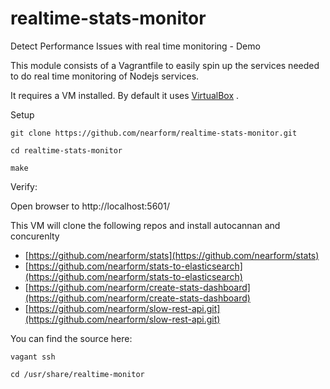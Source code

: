 # realtime-stats-monitor
Detect Performance Issues with real time monitoring - Demo

This module consists of a Vagrantfile to easily spin up the services needed to do real time monitoring of Nodejs services.

It requires a VM installed.  By default it uses [VirtualBox](https://www.virtualbox.org) .

Setup

``` git clone https://github.com/nearform/realtime-stats-monitor.git ```

``` cd realtime-stats-monitor ```


``` make ```

Verify:

Open browser to http://localhost:5601/


This VM will clone the following repos and install autocannan and concurenlty

- [https://github.com/nearform/stats](https://github.com/nearform/stats)
- [https://github.com/nearform/stats-to-elasticsearch](https://github.com/nearform/stats-to-elasticsearch)
- [https://github.com/nearform/create-stats-dashboard](https://github.com/nearform/create-stats-dashboard)
- [https://github.com/nearform/slow-rest-api.git](https://github.com/nearform/slow-rest-api.git)


You can find the source here:

```vagant ssh```

``` cd /usr/share/realtime-monitor ```


